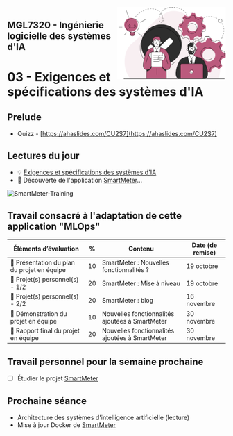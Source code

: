 <img style="float: right;" src="../../images/component_engineering.svg" alt="EngineeringAISystems" width="250"/>

## MGL7320 - Ingénierie logicielle des systèmes d'IA
# 03 - Exigences et spécifications des systèmes d'IA

## Prelude

- Quizz - [https://ahaslides.com/CU2S7](https://ahaslides.com/CU2S7)

## Lectures du jour
- :bulb: [Exigences et spécifications des systèmes d'IA](./03_requirements_slides.pdf)
- :nut_and_bolt: Découverte de l'application [SmartMeter](https://github.com/Logimethods/smart-meter)...

![SmartMeter-Training](https://github.com/Logimethods/smart-meter/raw/master/images/SmartMeter-Training.png)

## Travail consacré à l'adaptation de cette application "MLOps"

| Éléments d’évaluation			| %  | Contenu | Date (de remise) |
| ------------------------- | -- |------------------------- | ---- |
| :couple: Présentation du plan du projet en équipe |	10 | SmartMeter : Nouvelles fonctionnalités ? | 19 octobre |
| :walking: Projet(s) personnel(s) - 1/2 | 20 | SmartMeter : Mise à niveau | 19 octobre  |
| :walking: Projet(s) personnel(s) - 2/2 | 20 | SmartMeter : blog | 16 novembre |
| :couple: Démonstration du projet en équipe |	10 | Nouvelles fonctionnalités ajoutées à SmartMeter | 30 novembre |
| :couple: Rapport final du projet en équipe |	20 | Nouvelles fonctionnalités ajoutées à SmartMeter | 30 novembre |

## Travail personnel pour la semaine prochaine
- [ ] Étudier le projet [SmartMeter](https://github.com/Logimethods/smart-meter)

## Prochaine séance
- Architecture des systèmes d'intelligence artificielle (lecture)
- Mise à jour Docker de [SmartMeter](https://github.com/Logimethods/smart-meter)
